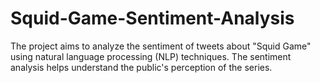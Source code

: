 # Squid-Game-Sentiment-Analysis
The project aims to analyze the sentiment of tweets about "Squid Game" using natural language processing (NLP) techniques. The sentiment analysis helps understand the public's perception of the series.

